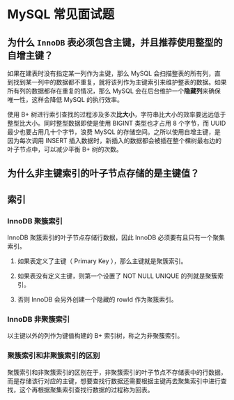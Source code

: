 # MySQL 常见面试题

## 为什么 `InnoDB` 表必须包含主键，并且推荐使用整型的自增主键？

如果在建表时没有指定某一列作为主键，那么 MySQL 会扫描整表的所有列，直到找到某一列中的数据都不重复，就将该列作为主键索引来维护整表的数据。如果所有列的数据都存在重复的情况，那么 MySQL 会在后台维护一个**隐藏列**来确保唯一性，这样会降低 MySQL 的执行效率。

使用 B+ 树进行索引查找的过程涉及多次**比大小**，字符串比大小的效率要远远低于整型比大小。同时整型数据即使是使用 BIGINT 类型也才占用 8 个字节，而 UUID 最少也要占用几十个字节，浪费 MySQL 的存储空间。之所以使用自增主键，是因为每次调用 INSERT 插入数据时，新插入的数据都会被插在整个棵树最右边的叶子节点中，可以减少平衡 B+ 树的次数。

## 为什么非主键索引的叶子节点存储的是主键值？

## 索引

### InnoDB 聚簇索引

InnoDB 聚簇索引的叶子节点存储行数据，因此 InnoDB 必须要有且只有一个聚集索引。

1. 如果表定义了主键（ Primary Key ），那么主键就是聚簇索引。

2. 如果表没有定义主键，则第一个设置了 NOT NULL UNIQUE 的列就是聚簇索引。

3. 否则 InnoDB 会另外创建一个隐藏的 rowId 作为聚簇索引。

### InnoDB 非聚簇索引

以主键以外的列作为键值构建的 B+ 索引树，称之为非聚簇索引。

### 聚簇索引和非聚簇索引的区别

聚簇索引和非聚簇索引的区别在于，非聚簇索引的叶子节点不存储表中的行数据，而是存储该行对应的主键，想要查找行数据还需要根据主键再去聚集索引中进行查找，这个再根据聚集索引查找行数据的过程称为回表。
